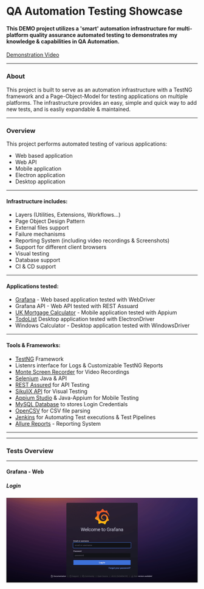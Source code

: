 # QA Automation Testing Showcase
#### This DEMO project utilizes a 'smart' automation infrastructure for multi-platform quality assurance automated testing to demonstrates my knowledge & capabilities in QA Automation.


[Demonstration Video](https://drive.google.com/file/d/1vmM2AdOjjdQmEhGrPhb4b2aCbc0yxJpb/view?usp=sharing)

---

### About

This project is built to serve as an automation infrastructure with a TestNG framework and a Page-Object-Model for testing applications on multiple platforms.
The infrastructure provides an easy, simple and quick way to add new tests, and is easliy expandable & maintained.

---

### Overview

This project performs automated testing of various applications:
* Web based application
* Web API
* Mobile application
* Electron application
* Desktop application

---

#### Infrastructure includes:

* Layers (Utilities, Extensions, Workflows...)
* Page Object Design Pattern
* External files support
* Failure mechanisms
* Reporting System (including video recordings & Screenshots)
* Support for different client browsers
* Visual testing
* Database support
* CI & CD support

---

#### Applications tested:

* [Grafana](https://grafana.com/grafana/) - Web based application tested with WebDriver
* Grafana API - Web API tested with REST Assuard
* [UK Mortgage Calculator](https://play.google.com/store/apps/details?id=uk.co.jamesgrimwood.mortgageadvisor&hl=en_GB&gl=US) - Mobile application tested with Appium
* [TodoList](https://github.com/blaadje/Todolist) Desktop application tested with ElectronDriver
* Windows Calculator - Desktop application tested with WindowsDriver

---

#### Tools & Frameworks:

* [TestNG](https://testng.org/) Framework
* Listenrs interface for Logs & Customizable TestNG Reports
* [Monte Screen Recorder](https://github.com/sbtqa/monte-media/blob/master/src/main/ru/sbtqa/monte/screenrecorder/ScreenRecorder.java) for Video Recordings
* [Selenium](https://www.selenium.dev/) Java & API
* [REST Assured](https://rest-assured.io/) for API Testing
* [SikuliX API](http://sikulix.com/) for Visual Testing
* [Appium Studio](https://digital.ai/continuous-testing/eclipse-intellij-plugins) & Java-Appium for Mobile Testing
* [MySQL Database](https://remotemysql.com/) to stores Login Credentials
* [OpenCSV](http://opencsv.sourceforge.net/) for CSV file parsing
* [Jenkins](https://www.jenkins.io/) for Automating Test executions & Test Pipelines
* [Allure Reports](http://allure.qatools.ru/) - Reporting System


---
---

### Tests Overview

---

#### Grafana - Web

##### Login
![alt text](https://raw.githubusercontent.com/Zapkid/QA-Automation-Testing-Showcase/master/ImageRepository/Grafana_Login.gif "Grafana Login")
